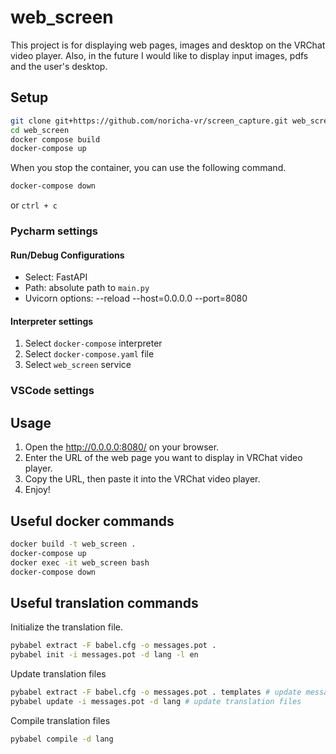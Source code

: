 # web_screen

This project is for displaying web pages, images and desktop on the VRChat video player.
Also, in the future I would like to display input images, pdfs and the user's desktop.

## Setup

```bash
git clone git+https://github.com/noricha-vr/screen_capture.git web_screen
cd web_screen
docker compose build
docker-compose up
```

When you stop the container, you can use the following command.

```bash
docker-compose down
```

or `ctrl + c`

### Pycharm settings

#### Run/Debug Configurations

- Select: FastAPI
- Path: absolute path to `main.py`
- Uvicorn options: --reload --host=0.0.0.0 --port=8080

#### Interpreter settings

1. Select `docker-compose` interpreter
2. Select `docker-compose.yaml` file
3. Select `web_screen` service

### VSCode settings

## Usage

1. Open the http://0.0.0.0:8080/ on your browser.
2. Enter the URL of the web page you want to display in VRChat video player.
3. Copy the URL, then paste it into the VRChat video player.
4. Enjoy!

## Useful docker commands

```bash
docker build -t web_screen .
docker-compose up
docker exec -it web_screen bash
docker-compose down
```

## Useful translation commands

Initialize the translation file.

```bash
pybabel extract -F babel.cfg -o messages.pot .
pybabel init -i messages.pot -d lang -l en
```

Update translation files

```bash
pybabel extract -F babel.cfg -o messages.pot . templates # update messages.pot
pybabel update -i messages.pot -d lang # update translation files
```

Compile translation files

```bash
pybabel compile -d lang
```